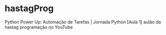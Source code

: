 # hastagProg
Python Power Up: Automação de Tarefas | Jornada Python [Aula 1]
aulão da hastag programação no YouTube

